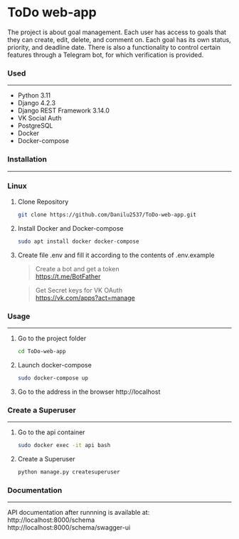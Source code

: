 # ToDo web-app


The project is about goal management. Each user has access to goals that they can create, edit, delete, and comment on. Each goal has its own status, priority, and deadline date. There is also a functionality to control certain features through a Telegram bot, for which verification is provided.

### Used

---

- Python 3.11
- Django 4.2.3
- Django REST Framework 3.14.0
- VK Social Auth
- PostgreSQL
- Docker
- Docker-compose

### Installation

---
### Linux
1. Clone Repository

    ```bash
    git clone https://github.com/Danilu2537/ToDo-web-app.git
    ```
2. Install Docker and Docker-compose

    ```bash
    sudo apt install docker docker-compose
    ```
3. Create file .env and fill it according to the contents of .env.example

    > Create a bot and get a token \
    > https://t.me/BotFather

    > Get Secret keys for VK OAuth \
    > https://vk.com/apps?act=manage

### Usage

---

1. Go to the project folder

    ```bash
    cd ToDo-web-app
    ```

2. Launch docker-compose

    ```bash
    sudo docker-compose up
    ```

3. Go to the address in the browser http://localhost

### Create a Superuser

---

1. Go to the api container

    ```bash
    sudo docker exec -it api bash
    ```

2. Create a Superuser

    ```bash
    python manage.py createsuperuser
    ```

### Documentation

---

API documentation after runnning is available at: \
    http://localhost:8000/schema \
    http://localhost:8000/schema/swagger-ui

